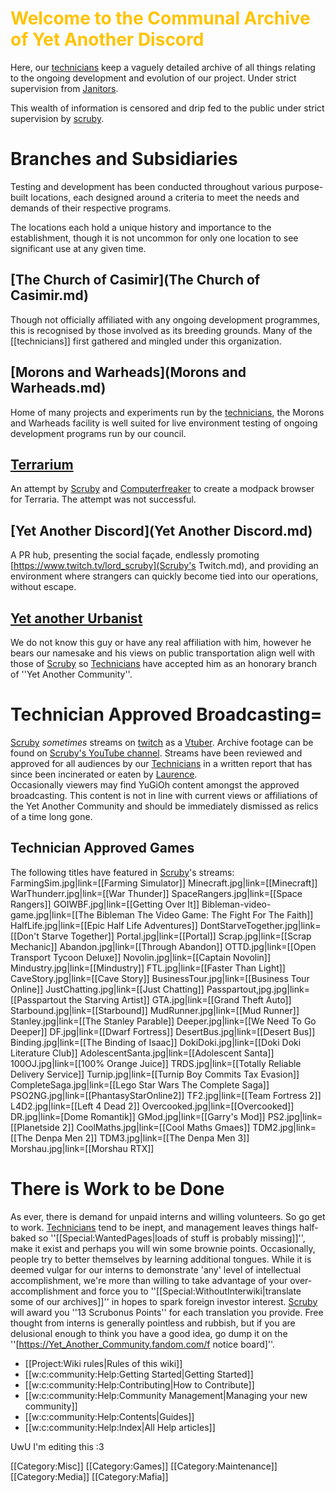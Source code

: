 # <span style="color:#FFC300;">Welcome to the Communal Archive of Yet Another Discord
Here, our [technicians](technicians.md) keep a vaguely detailed archive of all things relating to the ongoing development and evolution of our project. Under strict supervision from [Janitors](Janitors.md).

This wealth of information is censored and drip fed to the public under strict supervision by [scruby](scruby.md).

# <!--<span style="color:#FFC300;">-->Branches and Subsidiaries
Testing and development has been conducted throughout various purpose-built locations, each designed around a criteria to meet the needs and demands of their respective programs.

The locations each hold a unique history and importance to the establishment, though it is not uncommon for only one location to see significant use at any given time.

## [The Church of Casimir](The Church of Casimir.md)
Though not officially affiliated with any ongoing development programmes, this is recognised by those involved as its breeding grounds. Many of the [[technicians]] first gathered and mingled under this organization.
## [Morons and Warheads](Morons and Warheads.md)
Home of many projects and experiments run by the [technicians](technicians.md), the Morons and Warheads facility is well suited for live environment testing of ongoing development programs run by our council.
## [Terrarium](Terrarium.md)
An attempt by [Scruby](scruby.md) and [Computerfreaker](Computerfreaker.md) to create a modpack browser for Terraria. The attempt was not successful.
## [Yet Another Discord](Yet Another Discord.md)
A PR hub, presenting the social façade, endlessly promoting [https://www.twitch.tv/lord_scruby](Scruby's Twitch.md), and providing an environment where strangers can quickly become tied into our operations, without escape.
## [Yet another Urbanist](https://www.youtube.com/c/YetAnotherUrbanist)
We do not know this guy or have any real affiliation with him, however he bears our namesake and his views on public transportation align well with those of [Scruby](scruby.md) so [Technicians](technicians.md) have accepted him as an honorary branch of ''Yet Another Community''.

# Technician Approved Broadcasting=
[Scruby](scruby.md) *sometimes* streams on [twitch](https://clips.twitch.tv/WealthyCrepuscularClamBleedPurple-IACOBj1Z6QyG_lfb) as a [Vtuber](vtuber.md). Archive footage can be found on [Scruby's YouTube channel](https://www.youtube.com/channel/UCXINzNbepI3vT29GBLpTJRQ). Streams have been reviewed and approved for all audiences by our [Technicians](technicians.md) in a written report that has since been incinerated or eaten by [Laurence](Laurence.md).
<br />Occasionally viewers may find YuGiOh content amongst the approved broadcasting. This content is not in line with current views or affiliations of the Yet Another Community and should be immediately dismissed as relics of a time long gone.

## Technician Approved Games
The following titles have featured in [Scruby](scruby.md)'s streams:<br/>
<gallery  position="centre" captionalign="right" navigation="true" widths="144" spacing="small">
FarmingSim.jpg|link=[[Farming Simulator]]
Minecraft.jpg|link=[[Minecraft]]
WarThunderr.jpg|link=[[War Thunder]]
SpaceRangers.jpg|link=[[Space Rangers]]
GOIWBF.jpg|link=[[Getting Over It]]
Bibleman-video-game.jpg|link=[[The Bibleman The Video Game: The Fight For The Faith]]
HalfLife.jpg|link=[[Epic Half Life Adventures]]
DontStarveTogether.jpg|link=[[Don't Starve Together]]
Portal.jpg|link=[[Portal]]
Scrap.jpg|link=[[Scrap Mechanic]]
Abandon.jpg|link=[[Through Abandon]]
OTTD.jpg|link=[[Open Transport Tycoon Deluxe]]
Novolin.jpg|link=[[Captain Novolin]]
Mindustry.jpg|link=[[Mindustry]]
FTL.jpg|link=[[Faster Than Light]]
CaveStory.jpg|link=[[Cave Story]]
BusinessTour.jpg|link=[[Business Tour Online]]
JustChatting.jpg|link=[[Just Chatting]]
Passpartout,jpg.jpg|link=[[Passpartout the Starving Artist]]
GTA.jpg|link=[[Grand Theft Auto]]
Starbound.jpg|link=[[Starbound]]
MudRunner.jpg|link=[[Mud Runner]]
Stanley.jpg|link=[[The Stanley Parable]]
Deeper.jpg|link=[[We Need To Go Deeper]]
DF.jpg|link=[[Dwarf Fortress]]
DesertBus.jpg|link=[[Desert Bus]]
Binding.jpg|link=[[The Binding of Isaac]]
DokiDoki.jpg|link=[[Doki Doki Literature Club]]
AdolescentSanta.jpg|link=[[Adolescent Santa]]
100OJ.jpg|link=[[100% Orange Juice]]
TRDS.jpg|link=[[Totally Reliable Delivery Service]]
Turnip.jpg|link=[[Turnip Boy Commits Tax Evasion]]
CompleteSaga.jpg|link=[[Lego Star Wars The Complete Saga]]
PSO2NG.jpg|link=[[PhantasyStarOnline2]]
TF2.jpg|link=[[Team Fortress 2]]
L4D2.jpg|link=[[Left 4 Dead 2]]
Overcooked.jpg|link=[[Overcooked]]
DR.jpg|link=[Dome Romantik]]
GMod.jpg|link=[[Garry's Mod]]
PS2.jpg|link=[[Planetside 2]]
CoolMaths.jpg|link=[[Cool Maths Gmaes]]
TDM2.jpg|link=[[The Denpa Men 2]]
TDM3.jpg|link=[[The Denpa Men 3]]
Morshau.jpg|link=[[Morshau RTX]]
</gallery><br/>

# There is Work to be Done
As ever, there is demand for unpaid interns and willing volunteers. So go get to work.
[Technicians](technicians.md) tend to be inept, and management leaves things half-baked so ''[[Special:WantedPages|loads of stuff is probably missing]]'', make it exist and perhaps you will win some brownie points.
Occasionally, people try to better themselves by learning additional tongues. While it is deemed vulgar for our interns to demonstrate 'any' level of intellectual accomplishment, we're more than willing to take advantage of your over-accomplishment and force you to ''[[Special:WithoutInterwiki|translate some of our archives]]'' in hopes to spark foreign investor interest. [Scruby](scruby.md) will award you ''13 Scrubonus Points'' for each translation you provide.
Free thought from interns is generally pointless and rubbish, but if you are delusional enough to think you have a good idea, go dump it on the ''[https://Yet_Another_Community.fandom.com/f notice board]''.

* [[Project:Wiki rules|Rules of this wiki]]
* [[w:c:community:Help:Getting Started|Getting Started]]
* [[w:c:community:Help:Contributing|How to Contribute]]
* [[w:c:community:Help:Community Management|Managing your new community]]
* [[w:c:community:Help:Contents|Guides]]
* [[w:c:community:Help:Index|All Help articles]]



UwU I'm editing this :3<mainpage-endcolumn />


<mainpage-endcolumn />
[[Category:Misc]]
[[Category:Games]]
[[Category:Maintenance]]
[[Category:Media]]
[[Category:Mafia]]
